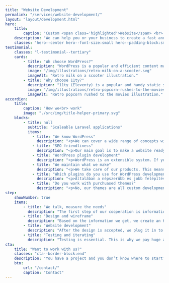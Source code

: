 ```yaml
---
title: "Website Development"
permalink: "/services/website-development/"
layout: "layout/development.html"
hero:
    title:
        caption: "Custom <span class='highlighted'>Website</span> <br> Development"
    description: "We can help you or your business to create a fast and easy-to-use WordPress or static site."
    classes: 'hero--center hero--font-size:small hero--padding-block:small'
testimonial:
    classes: "l-testimonial--tertiary"
    cards:
        - title: "Wh choose WordPress?"
          description: "WordPress is a popular and efficient content management system (CMS), which provides a great platform for smaller or bigger sites. Its great advantage is the continous development and its felxibility."
          image: "/img/illustrations/retro-milk-on-a-scooter.svg"
          imageAlt: "Retro milk on a scooter illustration."
        - title: "Why choose 11ty?"
          description: "11ty (Eleventy) is a popular and handy static site generator. Using it, we can create high performant and secure websites with optional content managment system."
          image: "/img/illustrations/retro-popcorn-rushes-to-the-movies.svg"
          imageAlt: "Retro popcorn rushed to the movies illustration."
accordion:
    title:
        caption: "How we<br> work"
        image: "./src/img/title-helper-primary.svg"
    blocks:
        - title: null
          subtitle: "Scaleable Laravel applications"
          items:
            - title: "We know WordPress"
              description: "<p>We can cover a wide range of concepts with WordPress. From a simple portfolio site to a complex webshop.</p><p>WordPress is great when it's used for what it's made for. We try use less, yet more reliable plugins.</p>"
            - title: "SEO friendliness"
              description: "<p>Our main goal is to make a website ready for SEO. This means that your PageSpeed metrics will be in the top green section.</p>"
            - title: "WordPress plugin development"
              description: "<p>WordPress is an extensible system. If you need a custom plugin, we can help you.</p><p>We made WooCommerce plugins – such as OTP SimplePay gateway, DHL shipping, and various native WordPress plugins as well. As we see, development is often about extending the current functionality.</p><p>At this point, it’s important to note, there are needs that WordPress can’t serve perfectly. If your need is unique and requires lots of support in the longer term, we recommend considering <a href='/services/application-development/'>application development</a>.</p>"
            - title: "We maintain what we make"
              description: "<p>We take care of our products. This means, we do maintenance and support the end-product. If it’s about a third party product, then we rarely do maintenance.</p>"
            - title: "Which plugins do you use for WordPress development?"
              description: "<p>Általában a népszerűbb és jobb felépítésű bővítményeket részesítjük előnyben. Ilyen például a Yoast SEO bővítménye, vagy a WP Rocket. Ha webáruházról van szó, akkor WooCommerce-et használunk. Ha velünk dolgozol jár neked a fizetős WPML (nyelvesítés), WP Rocket (teljesítmény optimalizálás), ACF (egyedi mezők kezelése).</p>"
            - title: "Do you work with purchuased themes?"
              description: "<p>No, our themes are all custom developments. This means the end-product will contain only what is necessary based on the needs we arranged in advance.</p><p>In some cases we do some work in purchuased themes, but only based hourly rates and not in a fixed project based price.</p>"
step:
    showNumber: true
    items:
        - title: "We talk, measure the needs"
          description: "The first step of our cooperation is information gathering and documentation writing to measure the project and set the goals."
        - title: "Design and wireframe"
          description: "Based on the information we get, we create an HTML based UI design that you can test on every device."
        - title: "Website development"
          description: "After the design is accepted, we plug it in to WordPress. If needed we make the content nearly 100% editable."
        - title: "Testing and iterating"
          description: "Testing is essential. This is why we pay huge attention to writing tests and fix the bugs we or you find. Then iterate."
cta:
    title: "Want to work with us?"
    classes: "cta--border-block:end"
    description: "You have a project and you don’t know where to start? Feel free to contact us to discuss you project’s details. Maybe we can help you."
    btn:
        url: "/contact/"
        caption: "Contact"
---
```

